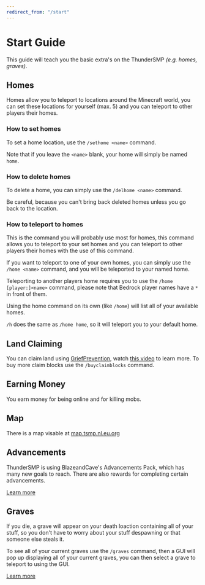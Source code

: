 ```yaml
---
redirect_from: "/start"
---
```


# Start Guide

This guide will teach you the basic extra's on the ThunderSMP *(e.g. homes, graves)*.

## Homes

Homes allow you to teleport to locations around the Minecraft world, you can set these locations for yourself (max. 5) and you can teleport to other players their homes.

### How to set homes

To set a home location, use the `/sethome <name>` command.

Note that if you leave the `<name>` blank, your home will simply be named `home`. 

### How to delete homes

To delete a home, you can simply use the `/delhome <name>` command.

Be careful, because you can't bring back deleted homes unless you go back to the location.

### How to teleport to homes

This is the command you will probably use most for homes, this command allows you to teleport to your set homes and you can teleport to other players their homes with the use of this command.

If you want to teleport to one of your own homes, you can simply use the `/home <name>` command, and you will be teleported to your named home.

Teleporting to another players home requires you to use the `/home [player:]<name>` command, please note that Bedrock player names have a `*` in front of them.

Using the home command on its own (like `/home`) will list all of your available homes.

`/h` does the same as `/home home`, so it will teleport you to your default home.

## Land Claiming

You can claim land using [GriefPrevention](https://www.spigotmc.org/resources/griefprevention.1884/), watch [this video](https://youtu.be/VDsjXB-BaE0) to learn more. To buy more claim blocks use the `/buyclaimblocks` command.

## Earning Money

You earn money for being online and for killing mobs.

## Map

There is a map visable at [map.tsmp.nl.eu.org](http://map.tsmp.nl.eu.org/)

## Advancements

ThunderSMP is using BlazeandCave's Advancements Pack, which has many new goals to reach. There are also rewards for completing certain advancements.

[Learn more](https://modrinth.com/datapack/blazeandcaves-advancements-pack)

## Graves

If you die, a grave will appear on your death loaction containing all of your stuff, so you don't have to worry about your stuff despawning or that someone else steals it.

To see all of your current graves use the `/graves` command, then a GUI will pop up displaying all of your current graves, you can then select a grave to teleport to using the GUI.

[Learn more](https://www.spigotmc.org/resources/graves.74208/)
